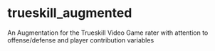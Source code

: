 # trueskill_augmented
An Augmentation for the Trueskill Video Game rater with attention to offense/defense and player contribution variables
